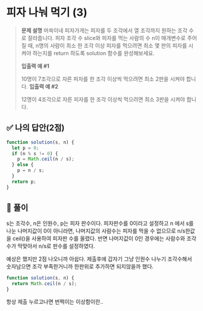 # 피자 나눠 먹기 (3)

> **문제 설명**
> 머쓱이네 피자가게는 피자를 두 조각에서 열 조각까지 원하는 조각 수로 잘라줍니다.
> 피자 조각 수 slice와 피자를 먹는 사람의 수 n이 매개변수로 주어질 때, n명의 사람이 최소 한 조각 이상 피자를 먹으려면 최소 몇 판의 피자를 시켜야 하는지를 return 하도록 solution 함수를 완성해보세요.
>
> **입출력 예 #1**
>
> 10명이 7조각으로 자른 피자를 한 조각 이상씩 먹으려면 최소 2판을 시켜야 합니다.
> **입출력 예 #2**
>
> 12명이 4조각으로 자른 피자를 한 조각 이상씩 먹으려면 최소 3판을 시켜야 합니다.

## ✅ 나의 답안(2점)

```js
function solution(s, n) {
  let p = 0;
  if (n % s != 0) {
    p = Math.ceil(n / s);
  } else {
    p = n / s;
  }
  return p;
}
```

## 💭 풀이

s는 조각수, n은 인원수, p는 피자 판수이다.
피자판수를 0이라고 설정하고 n 에서 s를 나눈 나머지값이 0이 아니라면, 나머지값의 사람수는 피자를 먹을 수 없으므로 n/s한값을 ceil()을 사용하여 피자판 수를 올렸다.
반면 나머지값이 0인 경우에는 사람수와 조각수가 딱맞아서 n/s로 판수를 설정하였다.

예상은 했지만 2점 나오니까 아쉽다.
제출후에 갑자기 그냥 인원수 나누기 조각수해서 숫자남으면 조각 부족한거니까 한판위로 추가하면 되지않을까 했다.

```js
function solution(s, n) {
  return Math.ceil(n / s);
}
```

항상 제출 누르고나면 번쩍이는 이상함이란..
